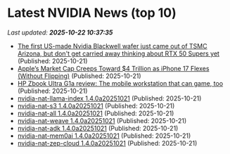 # Latest NVIDIA News (top 10)
_Last updated: **2025-10-22 10:37:35**_

- [The first US-made Nvidia Blackwell wafer just came out of TSMC Arizona, but don't get carried away thinking about RTX 50 Supers yet](https://www.pcgamer.com/hardware/graphics-cards/the-first-us-made-nvidia-blackwell-wafer-just-came-out-of-tsmc-arizona-but-dont-get-carried-away-thinking-about-rtx-50-supers-yet/) (Published: 2025-10-21)
- [Apple’s Market Cap Creeps Toward $4 Trillion as iPhone 17 Flexes (Without Flipping)](https://www.thedailyupside.com/technology/big-tech/apple-eyes-a-4-trillion-market-cap-as-iphone-17-sales-climb/) (Published: 2025-10-21)
- [HP Zbook Ultra G1a review: The mobile workstation that can game, too](https://www.pcworld.com/article/2944690/hp-zbook-ultra-g1a-review.html) (Published: 2025-10-21)
- [nvidia-nat-llama-index 1.4.0a20251021](https://pypi.org/project/nvidia-nat-llama-index/1.4.0a20251021/) (Published: 2025-10-21)
- [nvidia-nat-s3 1.4.0a20251021](https://pypi.org/project/nvidia-nat-s3/1.4.0a20251021/) (Published: 2025-10-21)
- [nvidia-nat-all 1.4.0a20251021](https://pypi.org/project/nvidia-nat-all/1.4.0a20251021/) (Published: 2025-10-21)
- [nvidia-nat-weave 1.4.0a20251021](https://pypi.org/project/nvidia-nat-weave/1.4.0a20251021/) (Published: 2025-10-21)
- [nvidia-nat-adk 1.4.0a20251021](https://pypi.org/project/nvidia-nat-adk/1.4.0a20251021/) (Published: 2025-10-21)
- [nvidia-nat-mem0ai 1.4.0a20251021](https://pypi.org/project/nvidia-nat-mem0ai/1.4.0a20251021/) (Published: 2025-10-21)
- [nvidia-nat-zep-cloud 1.4.0a20251021](https://pypi.org/project/nvidia-nat-zep-cloud/1.4.0a20251021/) (Published: 2025-10-21)
